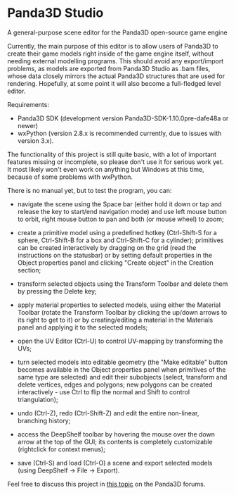 # Panda3D Studio
A general-purpose scene editor for the Panda3D open-source game engine

Currently, the main purpose of this editor is to allow users of Panda3D to create their game models right inside of the game engine itself, without needing external modelling programs.
This should avoid any export/import problems, as models are exported from Panda3D Studio as .bam files, whose data closely mirrors the actual Panda3D structures that are used for rendering.
Hopefully, at some point it will also become a full-fledged level editor.

Requirements:
* Panda3D SDK (development version Panda3D-SDK-1.10.0pre-dafe48a or newer)
* wxPython (version 2.8.x is recommended currently, due to issues with version 3.x).

The functionality of this project is still quite basic, with a lot of important features missing or incomplete, so please don't use it for serious work yet.
It most likely won't even work on anything but Windows at this time, because of some problems with wxPython.


There is no manual yet, but to test the program, you can:

* navigate the scene using the Space bar (either hold it down or tap and release the key to start/end navigation mode) and use left mouse button to orbit, right mouse button to pan and both (or mouse wheel) to zoom;

* create a primitive model using a predefined hotkey (Ctrl-Shift-S for a sphere, Ctrl-Shift-B for a box and Ctrl-Shift-C for a cylinder); primitives can be created interactively by dragging on the grid (read the instructions on the statusbar) or by setting default properties in the Object properties panel and clicking "Create object" in the Creation section;

* transform selected objects using the Transform Toolbar and delete them by pressing the Delete key;

* apply material properties to selected models, using either the Material Toolbar (rotate the Transform Toolbar by clicking the up/down arrows to its right to get to it) or by creating/editing a material in the Materials panel and applying it to the selected models;

* open the UV Editor (Ctrl-U) to control UV-mapping by transforming the UVs;

* turn selected models into editable geometry (the "Make editable" button becomes available in the Object properties panel when primitives of the same type are selected) and edit their subobjects (select, transform and delete vertices, edges and polygons; new polygons can be created interactively - use Ctrl to flip the normal and Shift to control triangulation);

* undo (Ctrl-Z), redo (Ctrl-Shift-Z) and edit the entire non-linear, branching history;

* access the DeepShelf toolbar by hovering the mouse over the down arrow at the top of the GUI; its contents is completely customizable (rightclick for context menus);

* save (Ctrl-S) and load (Ctrl-O) a scene and export selected models (using DeepShelf -> File -> Export).




Feel free to discuss this project in [this topic](https://www.panda3d.org/forums/viewtopic.php?f=6&t=18500) on the Panda3D forums.
